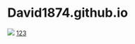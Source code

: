 # David1874.github.io
![](https://miro.medium.com/max/1000/1*q0oHsN6JNQWt2amY5hagGw.gif)
[123](https://david1874.github.io/X/index.html)
